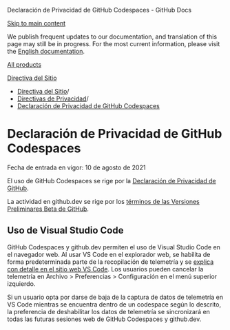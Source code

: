 Declaración de Privacidad de GitHub Codespaces - GitHub Docs

[Skip to main content](#main-content)

We publish frequent updates to our documentation, and translation of this page may still be in progress. For the most current information, please visit the [English documentation](/en).

[All products](/es)

[Directiva del Sitio](/es/site-policy)

* [Directiva del Sitio](/es/site-policy)/
* [Directivas de Privacidad](/es/site-policy/privacy-policies)/
* [Declaración de Privacidad de GitHub Codespaces](/es/site-policy/privacy-policies/github-codespaces-privacy-statement)

Declaración de Privacidad de GitHub Codespaces
==========

Fecha de entrada en vigor: 10 de agosto de 2021

El uso de GitHub Codespaces se rige por la [Declaración de Privacidad de GitHub](/es/site-policy/privacy-policies/github-privacy-statement).

La actividad en github.dev se rige por los [términos de las Versiones Preliminares Beta de GitHub](/es/site-policy/github-terms/github-terms-of-service#j-beta-previews).

[](#uso-de-visual-studio-code)Uso de Visual Studio Code
----------

GitHub Codespaces y github.dev permiten el uso de Visual Studio Code en el navegador web. Al usar VS Code en el explorador web, se habilita de forma predeterminada parte de la recopilación de telemetría y se [explica con detalle en el sitio web VS Code](https://code.visualstudio.com/docs/getstarted/telemetry). Los usuarios pueden cancelar la telemetría en Archivo \> Preferencias \> Configuración en el menú superior izquierdo.

Si un usuario opta por darse de baja de la captura de datos de telemetría en VS Code mientras se encuentra dentro de un codespace según lo descrito, la preferencia de deshabilitar los datos de telemetría se sincronizará en todas las futuras sesiones web de GitHub Codespaces y github.dev.
